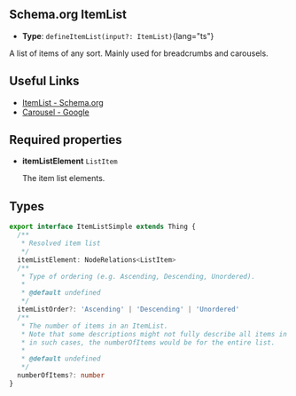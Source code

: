 ## Schema.org ItemList

- **Type**: `defineItemList(input?: ItemList)`{lang="ts"}

A list of items of any sort. Mainly used for breadcrumbs and carousels.

## Useful Links

- [ItemList - Schema.org](https://schema.org/ItemList)
- [Carousel - Google](https://developers.google.com/search/docs/advanced/structured-data/carousel)

## Required properties

- **itemListElement** `ListItem`

  The item list elements.

## Types

```ts
export interface ItemListSimple extends Thing {
  /**
   * Resolved item list
   */
  itemListElement: NodeRelations<ListItem>
  /**
   * Type of ordering (e.g. Ascending, Descending, Unordered).
   *
   * @default undefined
   */
  itemListOrder?: 'Ascending' | 'Descending' | 'Unordered'
  /**
   * The number of items in an ItemList.
   * Note that some descriptions might not fully describe all items in a list (e.g., multi-page pagination);
   * in such cases, the numberOfItems would be for the entire list.
   *
   * @default undefined
   */
  numberOfItems?: number
}
```
